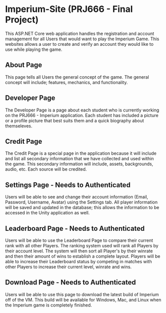 # Imperium-Site (PRJ666 - Final Project)
This ASP.NET Core web application handles the registration and account management for all Users that would want to play the Imperium Game. This websites allows a user to create and verify an account they would like to use while playing the game. 

## About Page
This page tells all Users the general concept of the game. The general concept will include; features, mechanics, and functionality. 

## Developer Page
The Developer Page is a page about each student who is currently working on the PRJ666 - Imperium application. Each student has included a picture or a profile picture that best suits them and a quick biography about themseleves. 

## Credit Page
The Credit Page is a special page in the application because it will include and list all secondary information that we have collected and used within the game. This secondary information will include, assets, backgrounds, audio, etc. Each source will be credited.

## Settings Page - Needs to Authenticated
Users will be able to see and change their account information (Email, Password, Username, Avatar) using the Settings tab. All player information will be saved and updated in the database; this allows the information to be accessed in the Unity application as well. 

## Leaderboard Page - Needs to Authenticated
Users will be able to use the Leaderboard Page to compare their current rank with all other Players. The ranking system used will rank all Players by their account level. The system will then sort all Player's by their winrate and then their amount of wins to establish a complete layout. Players will be able to increase their Leaderboard status by competing in matches with other Players to increase their current level, winrate and wins.

## Download Page - Needs to Authenticated
Users will be able to use this page to download the latest build of Imperium off of the VM. This build will be available for Windows, Mac, and Linux when the Imperium game is completely finished. 

